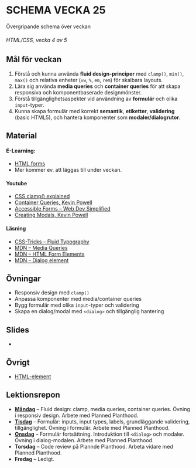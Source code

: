 # SCHEMA VECKA 25

Övergripande schema över veckan

###### HTML/CSS, vecka 4 av 5

## Mål för veckan

1. Förstå och kunna använda **fluid design-principer** med `clamp()`, `min()`, `max()` och relativa enheter (`vw`, `%`, `em`, `rem`) för skalbara layouts.
2. Lära sig använda **media queries** och **container queries** för att skapa responsiva och komponentbaserade designmönster.
3. Förstå tillgänglighetsaspekter vid användning av **formulär** och olika `input`-typer.
4. Kunna skapa formulär med korrekt **semantik**, **etiketter**, **validering** (basic HTML5), och hantera komponenter som **modaler/dialogrutor**.

## Material

#### E-Learning:

* [HTML forms](https://app.pluralsight.com/library/courses/html-forms-creating/table-of-contents)
* Mer kommer ev. att läggas till under veckan.

#### Youtube

* [CSS clamp() explained](https://www.youtube.com/watch?v=U9VF-4euyRo)
* [Container Queries, Kevin Powell](https://www.youtube.com/watch?v=tZzYqDKZzvY)
* [Accessible Forms – Web Dev Simplified](https://www.youtube.com/watch?v=GgT5XKaugkY)
* [Creating Modals, Kevin Powell](https://www.youtube.com/watch?v=MBaw_6cPmAw)

#### Läsning

* [CSS-Tricks – Fluid Typography](https://css-tricks.com/using-calc-to-set-font-size/)
* [MDN – Media Queries](https://developer.mozilla.org/en-US/docs/Web/CSS/Media_Queries/Using_media_queries)
* [MDN – HTML Form Elements](https://developer.mozilla.org/en-US/docs/Learn/Forms)
* [MDN – Dialog element](https://developer.mozilla.org/en-US/docs/Web/HTML/Element/dialog)

## Övningar

* Responsiv design med `clamp()`
* Anpassa komponenter med media/container queries
* Bygg formulär med olika `input`-typer och validering
* Skapa en dialog/modal med `<dialog>` och tillgänglig hantering

## Slides

* 

## Övrigt

* [HTML-element](https://github.com/Lexicon-frontend-2025/html-cheatsheet)

## Lektionsrepon

* **[Måndag](https://github.com/Lexicon-frontend-2025/lektion-16-juni)** – Fluid design: clamp, media queries, container queries. Övning i responsiv design. Arbete med Planned Planthood.
* **[Tisdag](https://github.com/Lexicon-frontend-2025/lektion-17-juni)** – Formulär: inputs, input types, labels, grundläggande validering, tillgänglighet. Övning i formulär. Arbete med Planned Planthood.
* **[Onsdag](https://github.com/Lexicon-frontend-2025/lektion-18-juni)** – Formulär fortsättning. Introduktion till `<dialog>` och modaler. Övning i dialog-modalen. Arbete med Planned Planthood.
* **Torsdag** – Code review på Plannde Planthood. Arbeta vidare med Planned Planthood.
* **Fredag** – Ledigt.
